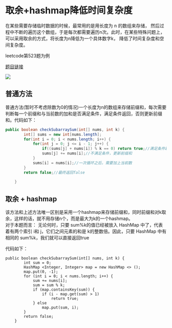 # 取余+hashmap降低时间复杂度

在某些需要存储临时数据的时候，最常用的是用长度为 n 的数组来存储， 然后过程中不断的遍历这个数组，于是每次都需要遍历n次。此时，在某些特殊问题上，可以采用取余的方式，将长度为n降低为一个具体数字k， 降低了时间复杂度和空间复杂度。

leetcode第523题为例

[题目链接](https://leetcode-cn.com/problems/continuous-subarray-sum/)  

![](https://user-gold-cdn.xitu.io/2020/1/29/16ff1213a35d964d?w=630&h=400&f=png&s=69466)


## 普通方法

普通方法(暂时不考虑除数为0的情况)一个长度为n的数组来存储前缀和，每次需要判断每一个前缀和与当前数的加和是否满足条件，满足条件返回，否则更新前缀和。代码如下：

```java
public boolean checkSubarraySum(int[] nums, int k) {
        int[] sums = new int[nums.length];
        for(int i = 0; i < nums.length; i++) {
            for(int j = 0; j <= i - 1; j++) {
                if((sums[j] + nums[i]) % k == 0) return true;//满足条件跳出
                sums[j] += nums[i];//不满足条件，更新前缀和
            }
            sums[i] = nums[i];//一次循环之后，需要加上当前数
        }
        return false;//最终返回false

    }
```



## 取余 + hashmap

该方法和上述方法唯一区别是采用一个hashmap来存储前缀和，同时前缀和对k取余，这样的话，就不用存储n个，而是最大为k的一个hashmap。  
对于本题而言：
无论何时，只要 sum%k的值已经被放入 HashMap 中了，代表着有两个索引 i和 j，它们之间元素的和是 k的整数倍。因此，只要 HashMap 中有相同的 sum%k，我们就可以直接返回true

代码如下：
```
public boolean checkSubarraySum(int[] nums, int k) {
        int sum = 0;
        HashMap <Integer, Integer> map = new HashMap <> ();
        map.put(0, -1);
        for (int i = 0; i < nums.length; i++) {
            sum += nums[i];
            sum = sum % k;
            if (map.containsKey(sum)) {
                if (i - map.get(sum) > 1)
                    return true;
            } else
                map.put(sum, i);
        }
        return false;
    }
```